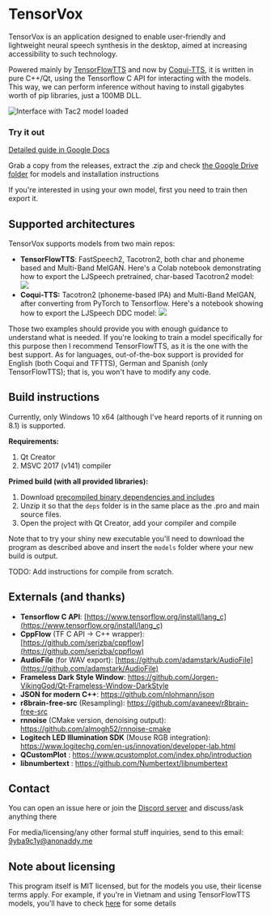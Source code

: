 ﻿# TensorVox

TensorVox is an application designed to enable user-friendly and lightweight neural speech synthesis in the desktop, aimed at increasing accessibility to such technology. 

Powered mainly by [TensorFlowTTS](https://github.com/TensorSpeech/TensorFlowTTS) and now by [Coqui-TTS](https://github.com/coqui-ai/TTS), it is written in pure C++/Qt, using the Tensorflow C API for interacting with the models. This way, we can perform inference without having to install gigabytes worth of pip libraries, just a 100MB DLL.

![Interface with Tac2 model loaded](https://i.imgur.com/wtPzzNh.png)


### Try it out

[Detailed guide in Google Docs](https://docs.google.com/document/d/1OS1kfb19bvpPPkF71Vbak_b735mi7epjUanIfPG671M/edit?usp=sharing)

Grab a copy from the releases, extract the .zip and check [the Google Drive folder](https://drive.google.com/drive/folders/1atUyxBbstKZpMqQEZMdNmRF2AKrlahKy?usp=sharing) for models and installation instructions

If you're interested in using your own model, first you need to train then export it. 


## Supported architectures

TensorVox supports models from two main repos:

 - **TensorFlowTTS**: FastSpeech2, Tacotron2, both char and phoneme based and Multi-Band MelGAN. Here's a Colab notebook demonstrating how to export the LJSpeech pretrained, char-based Tacotron2 model: [<img src="https://colab.research.google.com/assets/colab-badge.svg">](https://colab.research.google.com/drive/1KLqZ1rkD4Enw7zpTgXGL6if7e5s0UeWa?usp=sharing) 
 - **Coqui-TTS:** Tacotron2 (phoneme-based IPA) and Multi-Band MelGAN, after converting from PyTorch to Tensorflow. Here's a notebook showing how to export the LJSpeech DDC model: [<img src="https://colab.research.google.com/assets/colab-badge.svg">](https://colab.research.google.com/drive/15CdGEAu_-KezV1XxwzVfQiFSm0tveBkC?usp=sharing)


Those two examples should provide you with enough guidance to understand what is needed. If you're looking to train a model specifically for this purpose then I recommend TensorFlowTTS, as it is the one with the best support.
As for languages, out-of-the-box support is provided for English (both Coqui and TFTTS), German and Spanish (only TensorFlowTTS); that is, you won't have to modify any code. 


## Build instructions
Currently, only Windows 10 x64 (although I've heard reports of it running on 8.1) is supported.

**Requirements:**
 1. Qt Creator
 2. MSVC 2017 (v141) compiler

**Primed build (with all provided libraries):**

 1. Download [precompiled binary dependencies and includes](https://drive.google.com/file/d/1ufLQvH-Me2NLmzNBkjcyD13WTyHb35aB/view?usp=sharing)
 2. Unzip it so that the `deps` folder is in the same place as the .pro and main source files.
 3. Open the project with Qt Creator, add your compiler and compile

Note that to try your shiny new executable you'll need to download the program as described above and insert the `models` folder where your new build is output.

TODO: Add instructions for compile from scratch.

## Externals (and thanks)

 - **Tensorflow C API**: [https://www.tensorflow.org/install/lang_c](https://www.tensorflow.org/install/lang_c)
 - **CppFlow** (TF C API -> C++ wrapper): [https://github.com/serizba/cppflow](https://github.com/serizba/cppflow) 
 - **AudioFile** (for WAV export): [https://github.com/adamstark/AudioFile](https://github.com/adamstark/AudioFile)
 - **Frameless Dark Style Window**: https://github.com/Jorgen-VikingGod/Qt-Frameless-Window-DarkStyle
 - **JSON for modern C++**: https://github.com/nlohmann/json
 - **r8brain-free-src** (Resampling): https://github.com/avaneev/r8brain-free-src
 - **rnnoise** (CMake version, denoising output): https://github.com/almogh52/rnnoise-cmake
 - **Logitech LED Illumination SDK** (Mouse RGB integration): https://www.logitechg.com/en-us/innovation/developer-lab.html
 - **QCustomPlot** : https://www.qcustomplot.com/index.php/introduction
 - **libnumbertext** : https://github.com/Numbertext/libnumbertext


## Contact
You can open an issue here or join the [Discord server](https://discord.gg/yqFDAWH) and discuss/ask anything there

For media/licensing/any other formal stuff inquiries, send to this email: 9yba9c1y@anonaddy.me

## Note about licensing

This program itself is MIT licensed, but for the models you use, their license terms apply. For example, if you're in Vietnam and using TensorFlowTTS models, you'll have to check [here](https://github.com/TensorSpeech/TensorFlowTTS#license) for some details
